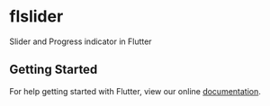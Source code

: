 # flslider

Slider and Progress indicator in Flutter

## Getting Started

For help getting started with Flutter, view our online
[documentation](http://flutter.io/).
